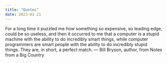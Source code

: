 ```yaml
---
title: "Quotes"
date: 2023-01-21
--- 
```

  
For a long time it puzzled me how something so expensive, so leading edge, could be so useless, and then it occurred to me that a computer is a stupid machine with the ability to do incredibly smart things, while computer programmers are smart people with the ability to do incredibly stupid things. They are, in short, a perfect match.
— Bill Bryson, author, from Notes from a Big Country  
  
